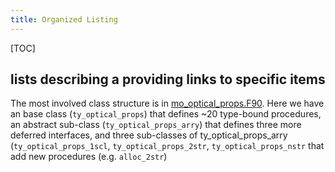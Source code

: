 ```yaml
---
title: Organized Listing
---
```


[TOC]

## lists describing a providing links to specific items

The most involved class structure is in [mo_optical_props.F90]. Here we have an  base class (`ty_optical_props`) that defines ~20 type-bound procedures, an abstract sub-class (`ty_optical_props_arry`) that defines three more deferred interfaces, and three sub-classes of ty_optical_props_arry (`ty_optical_props_1scl`, `ty_optical_props_2str`, `ty_optical_props_nstr` that add new procedures (e.g. `alloc_2str`)

[mo_optical_props.F90]: ../module/mo_optical_props.html